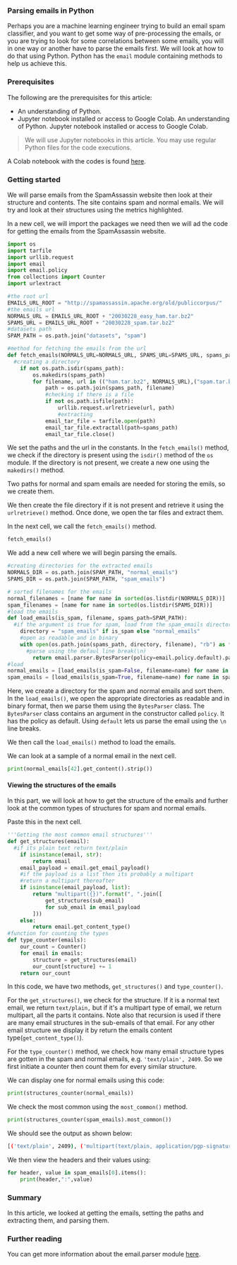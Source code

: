 ### Parsing emails in Python

Perhaps you are a machine learning engineer trying to build an email spam classifier, and you want to get some way of pre-processing the emails, or you are trying to look for some correlations between some emails, you will in one way or another have to parse the emails first. We will look at how to do that using Python. Python has the `email` module containing methods to help us achieve this.

### Prerequisites

The following are the prerequisites for this article:
- An understanding of Python.
- Jupyter notebook installed or access to Google Colab.
An understanding of Python.
Jupyter notebook installed or access to Google Colab.

> We will use Jupyter notebooks in this article. You may use regular Python files for the code executions.

A Colab notebook with the codes is found [here](https://colab.research.google.com/drive/1nDz58G4cDukqukOlPRVST-jKBK0AyMwa?usp=sharing).

### Getting started

We will parse emails from the SpamAssassin website then look at their structure and contents. The site contains spam and normal emails. We will try and look at their structures using the metrics highlighted. 

In a new cell, we will import the packages we need then we will ad the code for getting the emails from the SpamAssassin website.

```python
import os
import tarfile
import urllib.request
import email
import email.policy
from collections import Counter
import urlextract

#the root url
EMAILS_URL_ROOT = "http://spamassassin.apache.org/old/publiccorpus/"
#the emails url
NORMALS_URL = EMAILS_URL_ROOT + "20030228_easy_ham.tar.bz2"
SPAMS_URL = EMAILS_URL_ROOT + "20030228_spam.tar.bz2"
#datasets path
SPAM_PATH = os.path.join("datasets", "spam")

#method for fetching the emails from the url
def fetch_emails(NORMALS_URL=NORMALS_URL, SPAMS_URL=SPAMS_URL, spams_path=SPAM_PATH):
  #creating a directory
    if not os.path.isdir(spams_path):
        os.makedirs(spams_path)
        for filename, url in (("ham.tar.bz2", NORMALS_URL),("spam.tar.bz2", SPAMS_URL)):
            path = os.path.join(spams_path, filename)
            #checking if there is a file
            if not os.path.isfile(path):
                urllib.request.urlretrieve(url, path)
                #extracting
            email_tar_file = tarfile.open(path)
            email_tar_file.extractall(path=spams_path)
            email_tar_file.close()
```
We set the paths and the url in the constants. In the `fetch_emails()` method, we check if the directory is present using the `isdir()` method of the `os` module. If the directory is not present, we create a new one using the `makedirs()` method.
 
 Two paths for normal and spam emails are needed for storing the emils, so we create them.
 
 We then create the file directory if it is not present and retrieve it using the `urlretrieve()` method.
 Once done, we open the tar files and extract them.

 In the next cell, we call the `fetch_emails()` method.

 ```python
fetch_emails()
 ```

We add a new cell where we will begin parsing the emails.

```python
#creating directories for the extracted emails
NORMALS_DIR = os.path.join(SPAM_PATH, "normal_emails")
SPAMS_DIR = os.path.join(SPAM_PATH, "spam_emails")

# sorted filenames for the emails
normal_filenames = [name for name in sorted(os.listdir(NORMALS_DIR))]
spam_filenames = [name for name in sorted(os.listdir(SPAMS_DIR))]
#load the emails
def load_emails(is_spam, filename, spams_path=SPAM_PATH):
  #if the argument is true for spam, load from the spam_emails directory and vice versa
    directory = "spam_emails" if is_spam else "normal_emails"
    #open as readable and in binary
    with open(os.path.join(spams_path, directory, filename), "rb") as f:
      #parse using the defaul line break(\n)
        return email.parser.BytesParser(policy=email.policy.default).parse(f)
#load
normal_emails = [load_emails(is_spam=False, filename=name) for name in normal_filenames]
spam_emails = [load_emails(is_spam=True, filename=name) for name in spam_filenames]
```

Here, we create a directory for the spam and normal emails and sort them.
In the `load_emails()`, we open the appropriate directories as readable and in binary format, then we parse them using the `BytesParser` class.
The `BytesParser` class contains an argument in the constructor called `policy`. It has the policy as default. Using `default` lets us parse the email using the `\n` line breaks.

We then call the `load_emails()` method to load the emails.

We can look at a sample of a normal email in the next cell.

```python
print(normal_emails[42].get_content().strip())
```

#### Viewing the structures of the emails

In this part, we will look at how to get the structure of the emails and further look at the common types of structures for spam and normal emails.

Paste this in the next cell.

```python
'''Getting the most common email structures'''
def get_structures(email):
  #if its plain text return text/plain
    if isinstance(email, str):
        return email
    email_payload = email.get_email_payload()
    #if the payload is a list then its probably a multipart
    #return a multipart thereafter
    if isinstance(email_payload, list):
        return "multipart({})".format(", ".join([
            get_structures(sub_email)
            for sub_email in email_payload
        ]))
    else:
        return email.get_content_type()
#function for counting the types
def type_counter(emails):
    our_count = Counter()
    for email in emails:
        structure = get_structures(email)
        our_count[structure] += 1
    return our_count
```

In this code, we have two methods, `get_structures()` and `type_counter()`.

For the `get_structures()`, we check for the structure. If it is a normal text email, we return `text/plain,` but if it's a multipart type of email, we return multipart, all the parts it contains. Note also that recursion is used if there are many email structures in the sub-emails of that email.
For any other email structure we display it by return the emails content type(`get_content_type()`).

For the `type_counter()` method, we check how many email structure types are gotten in the spam and normal emails, e.g. `'text/plain', 2409`. So we first initiate a counter then count them for every similar structure.

We can display one for normal emails using this code:

```python
print(structures_counter(normal_emails))
```

We check the most common using the `most_common()` method.

```python
print(structures_counter(spam_emails).most_common())
```
 We should see the output as shown below:

```bash
[('text/plain', 2409), ('multipart(text/plain, application/pgp-signature)', 66), ('multipart(text/plain, text/html)', 8), ('multipart(text/plain, text/plain)', 4), ('multipart(text/plain)', 3), ('multipart(text/plain, application/octet-stream)', 2), ('multipart(text/plain, text/enriched)', 1), ('multipart(text/plain, application/ms-tnef, text/plain)', 1), ('multipart(multipart(text/plain, text/plain, text/plain), application/pgp-signature)', 1), ('multipart(text/plain, video/mng)', 1), ('multipart(text/plain, multipart(text/plain))', 1), ('multipart(text/plain, application/x-pkcs7-signature)', 1), ('multipart(text/plain, multipart(text/plain, text/plain), text/rfc822-headers)', 1), ('multipart(text/plain, multipart(text/plain, text/plain), multipart(multipart(text/plain, application/x-pkcs7-signature)))', 1), ('multipart(text/plain, application/x-java-applet)', 1)]
```
We then view the headers and their values using:

```python
for header, value in spam_emails[0].items():
    print(header,":",value)
```

### Summary

In this article, we looked at getting the emails, setting the paths and extracting them, and parsing them.

### Further reading

You can get more information about the email.parser module [here](https://docs.python.org/3/library/email.parser.html#module-email.parser).
